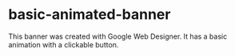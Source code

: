 # basic-animated-banner
This banner was created with Google Web Designer. It has a basic animation with a clickable button.

